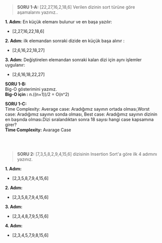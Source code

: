 > **SORU 1-A:** [22,27,16,2,18,6] Verilen dizinin sort türüne göre aşamalarını yazınız..<br>

**1. Adım:**
En küçük elemanı bulunur ve en başa yazılır: 
* [2,27,16,22,18,6]

**2. Adım:**
ilk elemandan sonraki dizide en küçük başa alınır : 
* [2,6,16,22,18,27]

**3. Adım:**
Değiştirelen elemandan sonraki kalan dizi için aynı işlemler uygulanır: 
* [2,6,16,18,22,27]


**SORU 1-B:** </br>
Big-O gösterimini yazınız.<br>
**Big-O için :** n.((n+1))/2 = O(n^2) 

**SORU 1-C:**  </br>Time Complexity: Average case: Aradığımız sayının ortada olması,Worst case: Aradığımız sayının sonda olması, Best case: Aradığımız sayının dizinin en başında olması.Dizi sıralandıktan sonra 18 sayısı hangi case kapsamına girer?<br>
**Time Complexity:** Avarage Case       
           
<br><br> 
> **SORU 2:** [7,3,5,8,2,9,4,15,6] dizisinin Insertion Sort'a göre ilk 4 adımını yazınız.

**1. Adım:**
* [2,3,5,8,7,9,4,15,6]

**2. Adım:**
* [2,3,5,8,7,9,4,15,6]

**3. Adım:**
* [2,3,4,8,7,9,5,15,6]      
       
**4. Adım:**
* [2,3,4,5,7,9,8,15,6]      
             
             
             
             
